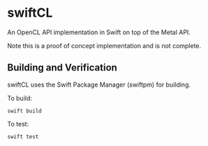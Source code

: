 # swiftCL

An OpenCL API implementation in Swift on top of the Metal API.

Note this is a proof of concept implementation and is not complete.

## Building and Verification

swiftCL uses the Swift Package Manager (swiftpm) for building.

To build:
```
swift build
```

To test:
```
swift test
```

